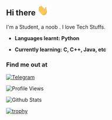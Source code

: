 ## Hi there <img src="https://raw.githubusercontent.com/ABSphreak/ABSphreak/master/gifs/Hi.gif" width="30px">

I'm a Student, a noob . I love Tech Stuffs.

- **Languages learnt: Python**
 
- **Currently learning: C, C++, Java, etc**

### Find me out at
[![Telegram](https://img.shields.io/badge/telegram-1b77FF.svg?style=for-the-badge&logo=telegram)](https://t.me/Makoto-XD)

![Profile Views](https://hits.seeyoufarm.com/api/count/incr/badge.svg?url=https://github.com/Makoto-XD/&title=Profile%20Views)

![Github Stats](https://github-readme-stats.vercel.app/api?username=Makoto-XD&show_icons=true&title_color=fff&icon_color=79ff97&text_color=9f9f9f&bg_color=151515)

[![trophy](https://github-profile-trophy.vercel.app/?username=Makoto-XD&theme=monokai)](https://github.com/Makoto-XD/Makoto-XD)
